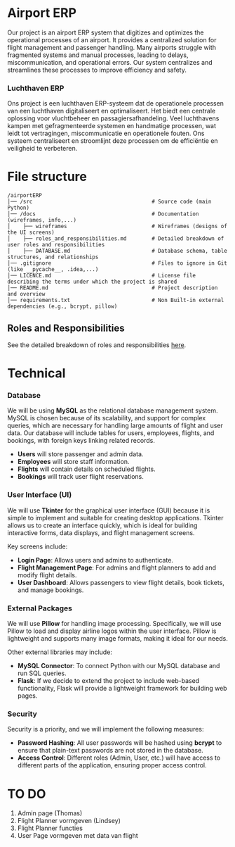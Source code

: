 # Airport ERP
Our project is an airport ERP system that digitizes and optimizes the operational processes of an airport. It provides a centralized solution for flight management and passenger handling. Many airports struggle with fragmented systems and manual processes, leading to delays, miscommunication, and operational errors. Our system centralizes and streamlines these processes to improve efficiency and safety.

### Luchthaven ERP
Ons project is een luchthaven ERP-systeem dat de operationele processen van een luchthaven digitaliseert en optimaliseert.
Het biedt een centrale oplossing voor vluchtbeheer en passagiersafhandeling.
Veel luchthavens kampen met gefragmenteerde systemen en handmatige processen, wat leidt tot vertragingen, miscommunicatie en operationele fouten.
Ons systeem centraliseert en stroomlijnt deze processen om de efficiëntie en veiligheid te verbeteren.

# File structure
```
/airportERP
│── /src                                      # Source code (main Python)
│── /docs                                     # Documentation (wireframes, info,...)
│    ├── wireframes                           # Wireframes (designs of the UI screens)
│    ├── roles_and_responsibilities.md        # Detailed breakdown of user roles and responsibilities
│    ├── DATABASE.md                          # Database schema, table structures, and relationships
│── .gitignore                                # Files to ignore in Git (like __pycache__, .idea,...)
│── LICENCE.md                                # License file describing the terms under which the project is shared
│── README.md                                 # Project description and overview
│── requirements.txt                          # Non Built-in external dependencies (e.g., bcrypt, pillow)
```
## Roles and Responsibilities
See the detailed breakdown of roles and responsibilities [here](docs/roles_and_responsibilities.md).

# Technical
### Database
We will be using **MySQL** as the relational database management system. MySQL is chosen because of its scalability, and support for complex queries, which are necessary for handling large amounts of flight and user data. Our database will include tables for users, employees, flights, and bookings, with foreign keys linking related records.

- **Users** will store passenger and admin data.
- **Employees** will store staff information.
- **Flights** will contain details on scheduled flights.
- **Bookings** will track user flight reservations.

### User Interface (UI)
We will use **Tkinter** for the graphical user interface (GUI) because it is simple to implement and suitable for creating desktop applications. Tkinter allows us to create an interface quickly, which is ideal for building interactive forms, data displays, and flight management screens.

Key screens include:
- **Login Page**: Allows users and admins to authenticate.
- **Flight Management Page**: For admins and flight planners to add and modify flight details.
- **User Dashboard**: Allows passengers to view flight details, book tickets, and manage bookings.

### External Packages
We will use **Pillow** for handling image processing. Specifically, we will use Pillow to load and display airline logos within the user interface. Pillow is lightweight and supports many image formats, making it ideal for our needs.

Other external libraries may include:
- **MySQL Connector**: To connect Python with our MySQL database and run SQL queries.
- **Flask**: If we decide to extend the project to include web-based functionality, Flask will provide a lightweight framework for building web pages.

### Security
Security is a priority, and we will implement the following measures:
- **Password Hashing**: All user passwords will be hashed using **bcrypt** to ensure that plain-text passwords are not stored in the database.
- **Access Control**: Different roles (Admin, User, etc.) will have access to different parts of the application, ensuring proper access control.


# TO DO
1. Admin page (Thomas)
2. Flight Planner vormgeven (Lindsey)
2. Flight Planner functies
3. User Page vormgeven met data van flight
